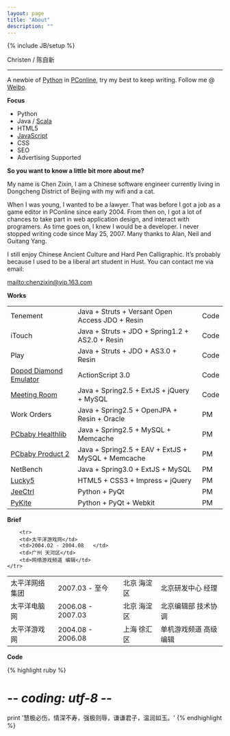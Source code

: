 ```yaml
---
layout: page
title: "About"
description: ""
---
```

{% include JB/setup %}

Christen / 陈自新

----


A newbie of [Python](http://www.pyivy.com/) in [PConline](http://www.pconline.cn/), try my best to keep writing. Follow me @ [Weibo](http://weibo.com/chenzixin).

__Focus__

* Python
* Java / [Scala](http://www.scalac.com/)
* HTML5
* [JavaScript](http://www.jsoops.com/)
* CSS
* SEO
* Advertising Supported

**So you want to know a little bit more about me?**

<p class='justify'>My name is Chen Zixin, I am a Chinese software engineer currently living in Dongcheng District of Beijing with my wifi and a cat.</p>

<p class='justify'>When I was young, I wanted to be a lawyer. That was before I got a job as a game editor in PConline since early 2004. From then on, I got a lot of chances to take part in web application design, and interact with programers. As time goes on, I knew I would be a developer. I never stopped writing code since May 25, 2007. Many thanks to Alan, Neil and Guitang Yang.</p>

<p class='justify'>I still enjoy Chinese Ancient Culture and Hard Pen Calligraphic. It’s probably because I used to be a liberal art student in Hust. You can contact me via email: </p>

<mailto:chenzixin@vip.163.com>

__Works__

<table class="table table-striped">
<tr>
<td>Tenement</td>
<td>Java + Struts + Versant Open Access JDO + Resin</td>
<td>Code</td>
</tr>

<tr>
<td>iTouch</td>
<td>Java + Struts + JDO + Spring1.2 + AS2.0 + Resin</td>
<td>Code</td>
</tr>

<tr>
<td>Play</td>
<td>Java + Struts + JDO + AS3.0 + Resin</td>
<td>Code</td>
</tr>


<tr>
<td><a href="http://mobile.pconline.com.cn/review/0806/1325149.html"  target="_blank">Dopod Diamond Emulator</a></td>
<td>ActionScript 3.0</td>
<td>Code</td>
</tr>

<tr>
<td><a href="http://ioa.pc.com.cn/admin/index.htm" target="_blank">Meeting Room</a></td>
<td>Java + Spring2.5 + ExtJS + jQuery + MySQL</td>
<td>Code</td>
</tr>

<tr>
<td>Work Orders</td>
<td> Java + Spring2.5 + OpenJPA + Resin + Oracle</td>
<td>PM</td>
</tr>

<tr>
<td><a href="http://health.pcbaby.com.cn/" target="_blank">PCbaby Healthlib</a></td>
<td>Java + Spring2.5 + MySQL + Memcache</td>
<td>PM</td>
</tr>

<tr>
<td><a href="http://product.pcbaby.com.cn/" target="_blank">PCbaby Product 2</a></td>
<td>Java + Spring2.5 + EAV + ExtJS + MySQL + Memcache</td>
<td>PM</td>
</tr>

<tr>
<td>NetBench</td>
<td>Java + Spring3.0 + ExtJS + MySQL</td>
<td>PM</td>
</tr>

<tr>
<td><a href="https://github.com/chenzixin/Lucky5" target="_blank">Lucky5</a></td>
<td>HTML5 + CSS3 + Impress + jQuery</td>
<td>PM</td>
</tr>

<tr>
<td><a href="https://github.com/chenzixin/JeeCtrl" target="_blank">JeeCtrl</a></td>
<td>Python + PyQt</td>
<td>PM</td>
</tr>

<tr>
<td><a href="https://github.com/chenzixin/PyKite" target="_blank">PyKite</a></td>
<td>Python + PyQt + Webkit</td>
<td>PM</td>
</tr>
</table>



__Brief__


<table class="table table-bordered table-hover">
	<tr>
        <td>太平洋网络集团</td>
        <td>2007.03 - 至今	</td>
        <td>北京 海淀区</td>
        <td>北京研发中心 经理</td>
    </tr>
	<tr>
        <td>太平洋电脑网</td>
        <td>2006.08 - 2007.03	</td>
        <td>北京 海淀区</td>
        <td>北京编辑部 技术协调</td>
    </tr>
    <tr>
        <td>太平洋游戏网</td>
        <td>2004.08 - 2006.08	</td>
        <td>上海 徐汇区</td>
        <td>单机游戏频道 高级编辑</td>
    </tr>
    
        <tr>
        <td>太平洋游戏网</td>
        <td>2004.02 - 2004.08	</td>
        <td>广州 天河区</td>
        <td>网络游戏频道 编辑</td>
    </tr>
</table>


__Code__

{% highlight ruby %}
# -*- coding: utf-8 -*-
print '慧极必伤，情深不寿，强极则辱，谦谦君子，温润如玉。'
{% endhighlight %}

